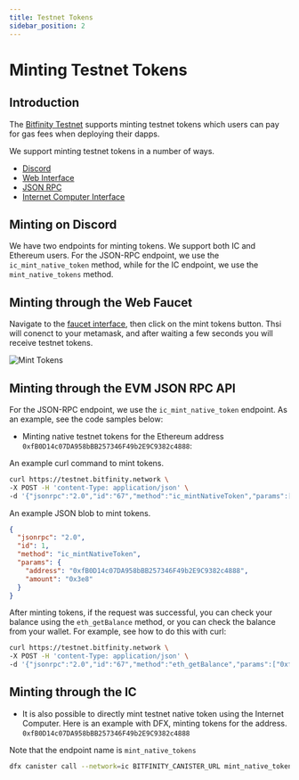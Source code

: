 ```yaml
---
title: Testnet Tokens
sidebar_position: 2
---
```


# Minting Testnet Tokens

## Introduction

The [Bitfinity Testnet](https://bitfinity.network) supports minting testnet tokens which users can pay for gas fees when deploying their dapps.

We support minting testnet tokens in a number of ways. 

* [Discord](https://discord.com/invite/AQwKukrdjf) 
* [Web Interface](https://bitfinity.network/faucet) 
* [JSON RPC](#minting-through-json-rpc)
* [Internet Computer Interface](#minting-through-the-ic)

## Minting on Discord

We have two endpoints for minting tokens. We support both IC and Ethereum users. For the JSON-RPC endpoint, we use the `ic_mint_native_token` method, while for the IC endpoint, we use the `mint_native_tokens` method.

## Minting through the Web Faucet 

Navigate to the [faucet interface](https://bitfinity.network/faucet), then click on the mint tokens button. Thsi will conenct to your metamask, and after waiting a few seconds you will  receive testnet tokens. 

![Mint Tokens](/img/mint-tokens.png)


## Minting through the EVM JSON RPC API

For the JSON-RPC endpoint, we use the `ic_mint_native_token` endpoint. As an example, see the code samples below:


- Minting native testnet tokens for the Ethereum address `0xfB0D14c07DA958bBB257346F49b2E9C9382c4888`:

An example curl command to mint tokens.

```bash
curl https://testnet.bitfinity.network \
-X POST -H 'content-Type: application/json' \
-d '{"jsonrpc":"2.0","id":"67","method":"ic_mintNativeToken","params":["0xfB0D14c07DA958bBB257346F49b2E9C9382c4888", "0xde0b6b3a76400000000000000"]}'
```

An example JSON blob to mint tokens. 

```json
{
  "jsonrpc": "2.0",
  "id": 1,
  "method": "ic_mintNativeToken",
  "params": {
    "address": "0xfB0D14c07DA958bBB257346F49b2E9C9382c4888",
    "amount": "0x3e8"
  }
}
```

After minting tokens, if the request was successful, you can check your balance using the `eth_getBalance` method, or you can check the balance from your wallet. For example, see how to do this with curl:

```bash
curl https://testnet.bitfinity.network \
-X POST -H 'content-Type: application/json' \
-d '{"jsonrpc":"2.0","id":"67","method":"eth_getBalance","params":["0xfB0D14c07DA958bBB257346F49b2E9C9382c4888", "latest"]}'
```




## Minting through the IC 


- It is also possible to directly mint testnet native token using the Internet Computer. Here is an example with DFX, minting tokens for the address. `0xfB0D14c07DA958bBB257346F49b2E9C9382c4888`

Note that the endpoint name is `mint_native_tokens`

```bash
dfx canister call --network=ic BITFINITY_CANISTER_URL mint_native_tokens '(opt \"0x1234567890123456789012345678901234567890\", 10000000000000000000)'
```

